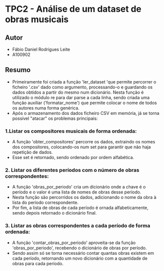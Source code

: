# TPC2 - Análise de um dataset de obras musicais

## Autor
- Fábio Daniel Rodrigues Leite
- A100902

## Resumo

- Primeiramente foi criada a função 'ler_dataset 'que permite percorrer o ficheiro '.csv' dado como argumento, processando-o e guardando os dados obtidos a partir do mesmo num dicionário. Nesta função é utilizado o módulo re para dar parse a cada linha, sendo criada uma função auxiliar ('formatar_nome') que permite colocar o nome de todos os autores numa forma genérica.
- Após o armazenamento dos dados ficheiro CSV em memória, já se torna possível "atacar" os problemas principais:

### 1.Listar os compositores musicais de forma ordenada:
- A função 'obter_compositores' percorre os dados, extraindo os nomes dos compositores, colocando-os num set para garantir que não haja repetição de dados.
- Esse set é retornado, sendo ordenado por ordem alfabética.

### 2. Listar os diferentes períodos com o número de obras correspondentes:
- A função 'obras_por_periodo' cria um dicionário onde a chave é o período e o valor é uma lista de nomes de obras desse período.
- Nesta função são percorridos os dados, adicionando o nome da obra à lista do período correspondente.
- Por fim, a lista de obras de cada período é ornada alfabeticamente, sendo depois retornado o dicionário final.

### 3. Listar as obras correspondentes a cada período de forma ordenada:
- A função 'contar_obras_por_periodo' aproveita-se da função 'obras_por_periodo', recebendo o dicionário de obras por período.
- Sendo assim só se torna necessário contar quantas obras existem em cada período, retornando um novo dicionário com a quantidade de obras para cada período.
